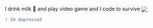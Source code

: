 I drink milk :milk_glass:	and play video game and I code to survive
  <img align="center" src="https://github-readme-stats.vercel.app/api?username=danzo7&show_icons=true&line_height=27&theme=tokyonight" />
  
```diff
! Im depressed

```
